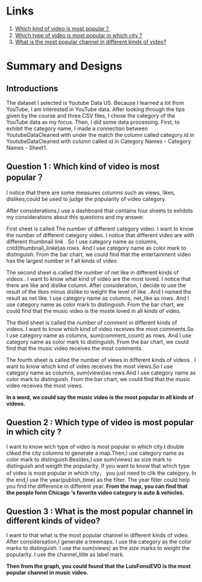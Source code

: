 # Links 

1. [Which kind of video is most popular？](https://public.tableau.com/profile/shikunxia#!/vizhome/Project-BuildDataDashboardsaboutYoutubewithbyshikunxia/Whichkindofvideoismostpopular)
2. [Which type of video is most popular in which city ?](https://public.tableau.com/profile/shikunxia#!/vizhome/Project-BuildDataDashboardsaboutYoutubewithbyshikunxia/Whichtypeofvideoismostpopularinwhichcity)
3. [What is the most popular channel in different kinds of video?](https://public.tableau.com/profile/shikunxia#!/vizhome/Project-BuildDataDashboardsaboutYoutubewithbyshikunxia/Whatisthemostpopularchannelindifferentkindsofvideo)


# Summary and Designs 

## Introductions 

The dataset I selected is Youtube Data US.
Because I learned a lot from YouTube, I am interested in YouTube data.
After looking through the tips given by the course and three CSV files, I chose the category of the YouTube data as my focus. Then, I did some data processing.
First, to exhibit the category name, I made a connection between  YoutubeDataCleaned with  under the match the column called category.id in YoutubeDataCleaned  with column called id in Category Names - Category Names - Sheet1.

## Question 1 : Which kind of video is most popular？

I notice that there are some measures columns such as views, likes, dislikes,could be used to judge the popularity of  video category.

After considerations,I use a dashboard that contains four sheets to exhibits my considerations about this questions and my answer.

First sheet is called The number of different category video. I want to know the number of different category video. I notice that different video are with different thumbnail link . So I use category name as columns, cntd(thumbnail_linke)as rows. And I use category name as color mark to distinguish.
From the bar chart, we could find that the entertainment video has the largest number in f all kinds of video.


The second sheet is called the number of net like in different kinds of videos .  I want to know what kind of video are the most loved. I notice that there are like and dislike column. After consideration, I decide  to use the result of the likes minus dislike to weight the level of like . And I named the result as net like. I use category name as columns, net_like as rows. And I use category name as color mark to distinguish.
From the bar chart, we could find that the music video is the moste loved  in all kinds of video.


The third sheet is called the number of comment in different kinds of videos. I want to know which kind of video receives the most comments.So I use category name as columns, sum(comment_count) as rows. And I use category name as color mark to distinguish.
From the bar chart, we could find that the music video  receives the most comments.


The fourth sheet is called the number of views in different kinds of videos . I want to know which kind of video receives the most views.So I use category name as columns, sum(views)as rows.And I use category name as color mark to distinguish.
From the bar chart, we could find that the music video  receives the most views.

**In a word, we could say the music video is the most popular in all kinds of videos.**

## Question 2 : Which type of video is most popular in which city ?

I want to know wich type of video is most popular in which city.I double cliked the city columns to generate a map.Then,I use category name as color mark to distinguish.Besides,I use sum(views) as size mark to distinguish and weigth the popularity. If you want to know that which type of video is most popular in which city， you just need to clik the category. In the end,I use the year(publish_time) as the filter. The year filter could help you find the difference in different year. 
**From the map, you can find that the people form Chicago ‘s favorite video category is auto & vehicles.**

## Question 3 : What is the most popular channel in different kinds of video?

I want to that what is the most popular channel in different kinds of video. After considersation,I generate a treemaps. I use the category as the color marks to distinguish. I use the sum(views) as the size marks to weight the popularity. I use the channel_title as label mark. 

**Then from the graph, you could found that the LuisFonsiEVO is the most popular channel in music video.**


